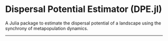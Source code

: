 # Dispersal Potential Estimator (DPE.jl)

A Julia package to estimate the dispersal potential of a landscape
using the synchrony of metapopulation dynamics.

---
